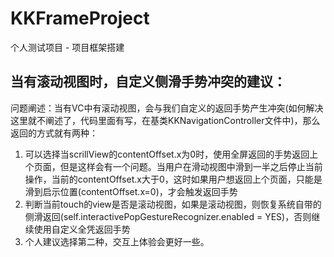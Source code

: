 # KKFrameProject
个人测试项目 - 项目框架搭建

## 当有滚动视图时，自定义侧滑手势冲突的建议：
问题阐述：当有VC中有滚动视图，会与我们自定义的返回手势产生冲突(如何解决这里就不阐述了，代码里面有写，在基类KKNavigationController文件中)，那么返回的方式就有两种：
1. 可以选择当scrillView的contentOffset.x为0时，使用全屏返回的手势返回上个页面，但是这样会有一个问题。当用户在滑动视图中滑到一半之后停止当前操作，当前的contentOffset.x大于0，这时如果用户想返回上个页面，只能是滑到启示位置(contentOffset.x=0)，才会触发返回手势
2. 判断当前touch的view是否是滚动视图，如果是滚动视图，则恢复系统自带的侧滑返回(self.interactivePopGestureRecognizer.enabled = YES)，否则继续使用自定义全凭返回手势
3. 个人建议选择第二种，交互上体验会更好一些。
